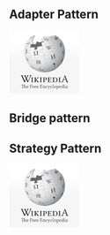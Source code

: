 


## Adapter Pattern 
[![Alt txt](../.././resources/wiki.png)](https://en.wikipedia.org/wiki/Adapter_pattern)

## Bridge pattern

## Strategy Pattern
[![Alt txt](../.././resources/wiki.png)](https://en.wikipedia.org/wiki/Strategy_pattern)
